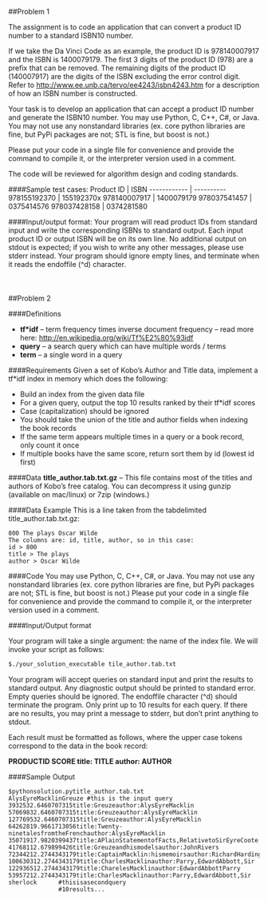 ##Problem 1

The assignment is to code an application that can convert a product ID number to a standard ISBN­10 number.

If we take the Da Vinci Code as an example, the product ID is 978140007917 and the ISBN is 1400079179. The first 3 digits of the product ID (978) are a prefix that can be removed. The remaining digits of the product ID (140007917) are the digits of the ISBN excluding the error control digit. Refer to http://www.ee.unb.ca/tervo/ee4243/isbn4243.htm for a description of how an ISBN number is constructed.

Your task is to develop an application that can accept a product ID number and generate the ISBN­10 number. You may use Python, C, C++, C#, or Java. You may not use any non­standard libraries (ex. core python libraries are fine, but PyPi packages are not; STL is fine, but boost is not.) 

Please put your code in a single file for convenience and provide the command to compile it, or the interpreter version used in a comment. 

The code will be reviewed for algorithm design and coding standards.

####Sample test cases:
Product ID   | ISBN
------------ | ----------
978155192370 | 155192370x
978140007917 | 1400079179
978037541457 | 0375414576
978037428158 | 0374281580

####Input/output format:
Your program will read product IDs from standard input and write the corresponding ISBNs to standard output. Each input product ID or output ISBN will be on its own line. No additional output on stdout is expected; if you wish to write any other messages, please use stderr instead. Your program should ignore empty lines, and terminate when it reads the end­of­file (^d) character.
<br /><br /><br /><br />
##Problem 2

####Definitions

* **tf*idf** – term frequency times inverse document frequency – read more here: http://en.wikipedia.org/wiki/Tf%E2%80%93idf
* **query** – a search query which can have multiple words / terms
* **term** – a single word in a query

####Requirements
Given a set of Kobo’s Author and Title data, implement a tf*idf index in memory which does the following:
* Build an index from the given data file
* For a given query, output the top 10 results ranked by their tf*idf scores
* Case (capitalization) should be ignored
* You should take the union of the title and author fields when indexing the book records
* If the same term appears multiple times in a query or a book record, only count it once
* If multiple books have the same score, return sort them by id (lowest id first)

####Data
**title_author.tab.txt.gz** – This file contains most of the titles and authors of Kobo’s free catalog. You can decompress it using gunzip (available on mac/linux) or 7zip (windows.)

####Data Example
This is a line taken from the tab­delimited title_author.tab.txt.gz:
```
800 The plays Oscar Wilde
The columns are: id, title, author, so in this case:
id ­> 800
title ­> The plays
author ­> Oscar Wilde
```

####Code
You may use Python, C, C++, C#, or Java. You may not use any non­standard libraries (ex. core python libraries are fine, but PyPi packages are not; STL is fine, but boost is not.) Please put your code in a single file for convenience and provide the command to compile it, or the interpreter version used in a comment.

####Input/Output format

Your program will take a single argument: the name of the index file. We will invoke your script as follows:

```sh
$./your_solution_executable tile_author.tab.txt
```

Your program will accept queries on standard input and print the results to standard output. Any diagnostic output should be printed to standard error. Empty queries should be ignored. The end­of­file character (^d) should terminate the program.
Only print up to 10 results for each query. If there are no results, you may print a message to stderr, but don’t print anything to stdout.

Each result must be formatted as follows, where the upper case tokens correspond to the data in the book record:

**PRODUCTID SCORE title: TITLE author: AUTHOR**

####Sample Output
```
$pythonsolution.pytitle_author.tab.txt
AlysEyreMacklinGreuze #this is the input query
3932532.6460707315title:Greuzeauthor:AlysEyreMacklin
57069832.6460707315title:Greuzeauthor:AlysEyreMacklin
127769532.6460707315title:Greuzeauthor:AlysEyreMacklin
64262819.9661713056title:Twenty-ninetalesfromtheFrenchauthor:AlysEyreMacklin
35071917.9820399437title:APlainStatementofFacts,RelativetoSirEyreCoote:Containingthe...author:WilliamBagwell,SirEyreCoote
41768112.679899426title:Greuzeandhismodelsauthor:JohnRivers
72344212.2744343179title:CaptainMacklin:hismemoirsauthor:RichardHardingDavis,WalterAppletonClark
100630312.2744343179title:CharlesMacklinauthor:Parry,EdwardAbbott,Sir
122936512.2744343179title:CharelesMacklinauthor:EdwardAbbottParry
53957212.2744343179title:CharlesMacklinauthor:Parry,EdwardAbbott,Sir
sherlock      #thisisasecondquery
              #10results...
```

